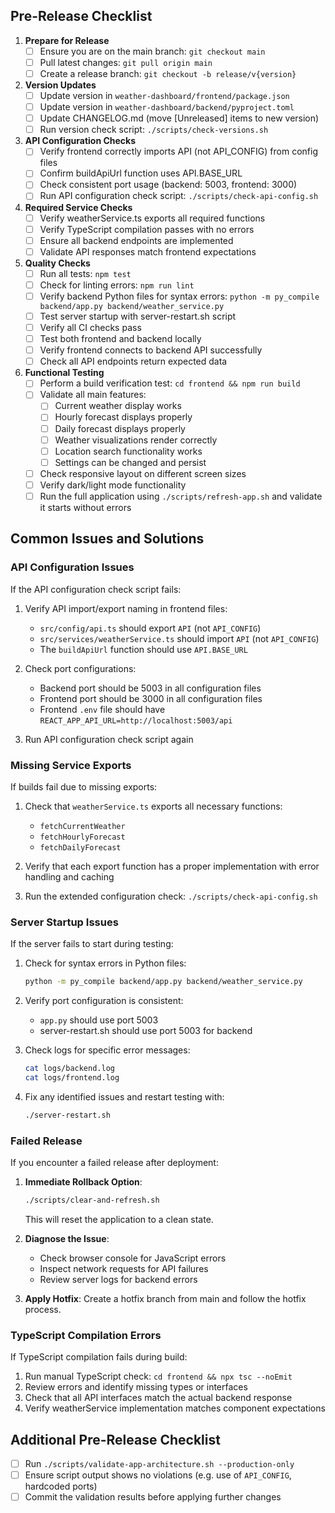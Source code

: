 ## Pre-Release Checklist

1. **Prepare for Release**
   - [ ] Ensure you are on the main branch: `git checkout main`
   - [ ] Pull latest changes: `git pull origin main`
   - [ ] Create a release branch: `git checkout -b release/v{version}`

2. **Version Updates**
   - [ ] Update version in `weather-dashboard/frontend/package.json`
   - [ ] Update version in `weather-dashboard/backend/pyproject.toml`
   - [ ] Update CHANGELOG.md (move [Unreleased] items to new version)
   - [ ] Run version check script: `./scripts/check-versions.sh`

3. **API Configuration Checks**
   - [ ] Verify frontend correctly imports API (not API_CONFIG) from config files
   - [ ] Confirm buildApiUrl function uses API.BASE_URL
   - [ ] Check consistent port usage (backend: 5003, frontend: 3000)
   - [ ] Run API configuration check script: `./scripts/check-api-config.sh`

4. **Required Service Checks**
   - [ ] Verify weatherService.ts exports all required functions
   - [ ] Verify TypeScript compilation passes with no errors
   - [ ] Ensure all backend endpoints are implemented
   - [ ] Validate API responses match frontend expectations

5. **Quality Checks**
   - [ ] Run all tests: `npm test`
   - [ ] Check for linting errors: `npm run lint`
   - [ ] Verify backend Python files for syntax errors: `python -m py_compile backend/app.py backend/weather_service.py`
   - [ ] Test server startup with server-restart.sh script
   - [ ] Verify all CI checks pass
   - [ ] Test both frontend and backend locally
   - [ ] Verify frontend connects to backend API successfully
   - [ ] Check all API endpoints return expected data

6. **Functional Testing**
   - [ ] Perform a build verification test: `cd frontend && npm run build`
   - [ ] Validate all main features:
     - [ ] Current weather display works
     - [ ] Hourly forecast displays properly
     - [ ] Daily forecast displays properly
     - [ ] Weather visualizations render correctly
     - [ ] Location search functionality works
     - [ ] Settings can be changed and persist
   - [ ] Check responsive layout on different screen sizes
   - [ ] Verify dark/light mode functionality
   - [ ] Run the full application using `./scripts/refresh-app.sh` and validate it starts without errors

## Common Issues and Solutions

### API Configuration Issues

If the API configuration check script fails:

1. Verify API import/export naming in frontend files:
   - `src/config/api.ts` should export `API` (not `API_CONFIG`)
   - `src/services/weatherService.ts` should import `API` (not `API_CONFIG`)
   - The `buildApiUrl` function should use `API.BASE_URL`

2. Check port configurations:
   - Backend port should be 5003 in all configuration files
   - Frontend port should be 3000 in all configuration files
   - Frontend `.env` file should have `REACT_APP_API_URL=http://localhost:5003/api`

3. Run API configuration check script again

### Missing Service Exports

If builds fail due to missing exports:

1. Check that `weatherService.ts` exports all necessary functions:
   - `fetchCurrentWeather`
   - `fetchHourlyForecast`
   - `fetchDailyForecast`

2. Verify that each export function has a proper implementation with error handling and caching

3. Run the extended configuration check: `./scripts/check-api-config.sh`

### Server Startup Issues

If the server fails to start during testing:

1. Check for syntax errors in Python files:

   ```bash
   python -m py_compile backend/app.py backend/weather_service.py
   ```

2. Verify port configuration is consistent:
   - `app.py` should use port 5003
   - server-restart.sh should use port 5003 for backend

3. Check logs for specific error messages:

   ```bash
   cat logs/backend.log
   cat logs/frontend.log
   ```

4. Fix any identified issues and restart testing with:

   ```bash
   ./server-restart.sh
   ```

### Failed Release

If you encounter a failed release after deployment:

1. **Immediate Rollback Option**:

   ```bash
   ./scripts/clear-and-refresh.sh
   ```

   This will reset the application to a clean state.

2. **Diagnose the Issue**:
   - Check browser console for JavaScript errors
   - Inspect network requests for API failures
   - Review server logs for backend errors

3. **Apply Hotfix**: Create a hotfix branch from main and follow the hotfix process.

### TypeScript Compilation Errors

If TypeScript compilation fails during build:

1. Run manual TypeScript check: `cd frontend && npx tsc --noEmit`
2. Review errors and identify missing types or interfaces
3. Check that all API interfaces match the actual backend response
4. Verify weatherService implementation matches component expectations

## Additional Pre-Release Checklist

- [ ] Run `./scripts/validate-app-architecture.sh --production-only`
- [ ] Ensure script output shows no violations (e.g. use of `API_CONFIG`, hardcoded ports)
- [ ] Commit the validation results before applying further changes
